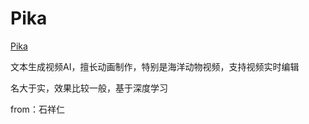 # Pika

[Pika](https://pika.art/home)

文本生成视频AI，擅长动画制作，特别是海洋动物视频，支持视频实时编辑

名大于实，效果比较一般，基于深度学习

from：石祥仁
